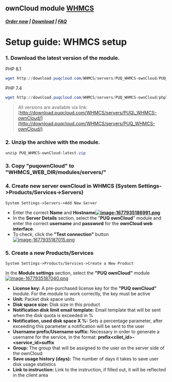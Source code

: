 ## ownCloud module **[WHMCS](https://puqcloud.com/link.php?id=77)**

#####  [Order now](https://puqcloud.com/whmcs-module-owncloud.php) | [Download](https://download.puqcloud.com/WHMCS/servers/PUQ_WHMCS-ownCloud/) | [FAQ](https://faq.puqcloud.com/)

# Setup guide: WHMCS setup

### 1. Download the latest version of the module.

PHP 8.1

```Powershell
wget http://download.puqcloud.com/WHMCS/servers/PUQ_WHMCS-ownCloud/PUQ_WHMCS-ownCloud-latest.zip
```

PHP 7.4

```Powershell
wget http://download.puqcloud.com/WHMCS/servers/PUQ_WHMCS-ownCloud/php74/PUQ_WHMCS-ownCloud-latest.zip
```

>All versions are available via link: [http://download.puqcloud.com/WHMCS/servers/PUQ\_WHMCS-ownCloud/](http://download.puqcloud.com/WHMCS/servers/PUQ_WHMCS-ownCloud/)

### 2. Unzip the archive with the module.

```Powershell
unzip PUQ_WHMCS-ownCloud-latest.zip
```

### 3. Copy "puqownCloud" to "WHMCS\_WEB\_DIR/modules/servers/"

### 4. Create new server ownCloud in WHMCS (System Settings-&gt;Products/Services-&gt;Servers)

```
System Settings->Servers->Add New Server
```

- Enter the correct **Name** and **Hostname[![image-1677935186991.png](https://doc.puq.info/uploads/images/gallery/2023-03/scaled-1680-/image-1677935186991.png)](https://doc.puq.info/uploads/images/gallery/2023-03/image-1677935186991.png)**
- In the **Server Details** section, select the "**PUQ ownCloud**" module and enter the correct **username** and **password** for the **ownCloud web interface**.
- To check, click the **"Test connection"** button[![image-1677935187015.png](https://doc.puq.info/uploads/images/gallery/2023-03/scaled-1680-/image-1677935187015.png)](https://doc.puq.info/uploads/images/gallery/2023-03/image-1677935187015.png)

### 5. Create a new Products/Services

```
System Settings->Products/Services->Create a New Product
```

In the **Module settings** section, select the **"PUQ ownCloud"** module[![image-1677935187040.png](https://doc.puq.info/uploads/images/gallery/2023-03/scaled-1680-/image-1677935187040.png)](https://doc.puq.info/uploads/images/gallery/2023-03/image-1677935187040.png)

- **License key:** A pre-purchased license key for the **"PUQ ownCloud"** module. For the module to work correctly, the key must be active
- **Unit:** Packet disk space units
- **Disk space size:** Disk size in this product
- **Notification disk limit email template:** Email template that will be sent when the disk quota is exceeded in %
- **Notification, used disk space X %:** Sets a percentage parameter, after exceeding this parameter a notification will be sent to the user
- **Username prefix/Username suffix:** Necessary in order to generate a username for the service, in the format: **prefix&lt;cliet\_id&gt;-&lt;service\_id&gt;suffix**
- **Group:** The group that will be assigned to the user on the server side of the ownCloud
- **Save usage history (days):** The number of days it takes to save user disk usage statistics
- **Link to instruction:** Link to the instruction, if filled out, it will be reflected in the client area
